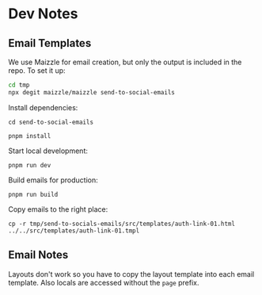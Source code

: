 # Dev Notes

## Email Templates

We use Maizzle for email creation, but only the output is included in the repo. To set it up:

```bash
cd tmp
npx degit maizzle/maizzle send-to-social-emails
```

Install dependencies:

```
cd send-to-social-emails

pnpm install
```

Start local development:

```
pnpm run dev
```

Build emails for production:

```
pnpm run build
```

Copy emails to the right place:

```
cp -r tmp/send-to-socials-emails/src/templates/auth-link-01.html ../../src/templates/auth-link-01.tmpl
```

## Email Notes

Layouts don't work so you have to copy the layout template into each email template. Also locals are accessed without the `page` prefix.

